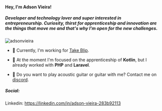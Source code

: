 <h4 align="left">Hey, I'm Adson Vieira!</h4>
<h5 align="left">Developer and technology lover and super interested in entrepreneurship. Curiosity, thirst for apprenticeship and innovation are the things that move me and that's why I'm open for the new challenges.</h5>

<p align="left"> <img src="https://komarev.com/ghpvc/?username=adsonvieira&label=Profile%20views&color=0e75b6&style=flat" alt="adsonvieira" /> </p>

- :rocket: Currently, I'm working for [Take Blip](https://www.take.net/).

- 🌱 At the moment I'm focused on the apprenticeship of **Kotlin**, but I already worked with **PHP** and **Laravel**.

- 🎸 Do you want to play acoustic guitar or guitar with me? Contact me on [discord](https://discordapp.com/users/697796490583736431).
<h5 align="left">Social:</h5>

Linkedin: https://linkedin.com/in/adson-vieira-283b92113





